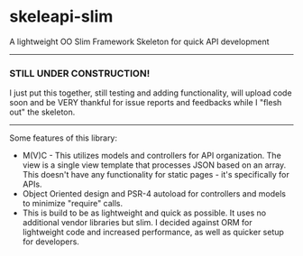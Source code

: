 # skeleapi-slim
A lightweight OO Slim Framework Skeleton for quick API development
___
### STILL UNDER CONSTRUCTION!
I just put this together, still testing and adding functionality, will upload code soon and be VERY thankful for issue reports and feedbacks while I "flesh out" the skeleton. 
___
Some features of this library:
- M(V)C - This utilizes models and controllers for API organization. The view is a single view template that processes JSON based on an array. This doesn't have any functionality for static pages - it's specifically for APIs.
- Object Oriented design and PSR-4 autoload for controllers and models to minimize "require" calls.
- This is build to be as lightweight and quick as possible. It uses no additional vendor libraries but slim. I decided against ORM for lightweight code and increased performance, as well as quicker setup for developers.
